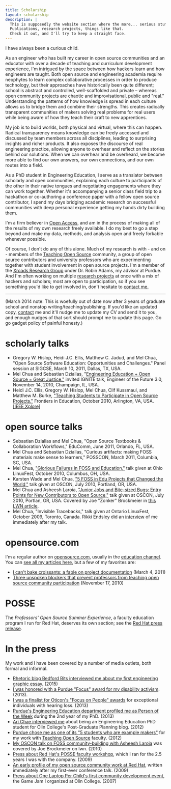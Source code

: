 ```yaml
---
title: Scholarship
layout: scholarship
description: |
  This is supposedly the website section where the more... serious stuff goes.
  Publications, research projects, things like that.
  Check it out, and I'll try to keep a straight face.
---
```

I have always been a curious child.

As an engineer who has built my career in open source communities and an educator with over a decade of teaching and curriculum development experience, I'm intrigued by the space between how hackers learn and how engineers are taught. Both open source and engineering academia require neophytes to learn complex collaborative processes in order to produce technology, but their approaches have historically been quite different; school is abstract and controlled, well-scaffolded and private – whereas open community projects are chaotic and improvisational, public and "real." Understanding the patterns of how knowledge is spread in each culture allows us to bridge them and combine their strengths. This creates radically transparent communities of makers solving real problems for real users while being aware of how they teach their craft to new apprentices.

My job is to build worlds, both physical and virtual, where this can happen. Radical transparency means knowledge can be freely accessed and discussed by team members across all disciplines, leading to surprising insights and richer products. It also exposes the discourse of real engineering practice, allowing anyone to overhear and reflect on the stories behind our solutions. When we can overhear and be overheard, we become more able to find our own answers, our own connections, and our own routes into a field.

As a PhD student in Engineering Education, I serve as a translator between scholarly and open communities, explaining each culture to participants of the other in their native tongues and negotiating engagements where they can work together. Whether it's accompanying a senior class field trip to a hackathon or co-authoring a conference paper with a fellow open source contributor, I spend my days bridging academic research on successful communities with deep personal experience getting my hands dirty building them.

I'm a firm believer in [Open Access](http://en.wikipedia.org/wiki/Open_access), and am in the process of making all of the results of my own research freely available. I do my best to go a step beyond and make my data, methods, and analysis open and freely forkable whenever possible.

Of course, I don't do any of this alone. Much of my research is with - and on - members of the [Teaching Open Source](http://teachingopensource.org) community, a group of open source contributors and university professors who are experimenting together with student involvement in open source projects. I'm a member of the [Xroads Research Group](http://xroadsresearch.org) under Dr. Robin Adams, my advisor at Purdue. And I'm often working on multiple [research projects](http://teachingopensource.org/index.php/User:Mchua#Projects) at once with a mix of hackers and scholars; most are open to participation, so if you see something you'd like to get involved in, don't hesitate to [contact me.](http://blog.melchua.com)

***

(March 2014 note: This is woefully out of date now after 3 years of graduate school and nonstop writing/teaching/publishing. If you'd like an updated copy, [contact](http://blog.melchua.com/contact) me and it'll nudge me to update my CV and send it to you, and enough nudges of that sort should prompt me to update this page. Go go gadget policy of painful honesty.)

# scholarly talks

*   Gregory W. Hislop, Heidi J.C. Ellis, Matthew C. Jadud, and Mel Chua, "Open Source Software Education: Opportunities and Challenges." Panel session at SIGCSE, March 10, 2011, Dallas, TX, USA.
*   Mel Chua and Sebastian Dziallas, "[Engineering Education + Open Source = Great Justice."](https://opensource.com/education/10/11/open-source-and-student-engagement-explained-5-minutes) invited IGNITE talk, Engineer of the Future 3.0, November 14, 2010, Champaign, IL, USA.
*   Heidi J.C. Ellis, Gregory W. Hislop, Mel Chua, Clif Kussmaul, and Matthew M. Burke, ["Teaching Students to Participate in Open Source Projects."](http://opensource.com/education/10/11/frontiers-education-recap) Frontiers in Education, October 2010, Arlington, VA, USA. [[IEEE Xplore]](http://ieeexplore.ieee.org/xpls/abs_all.jsp?arnumber=5673437)

# open source talks

*   Sebastian Dziallas and Mel Chua, "Open Source Textbooks & Collaboration Workflows," EduComm, June 2011, Orlando, FL, USA.
*   Mel Chua and Sebastian Dziallas, "Curious artifacts: making FOSS materials make sense to learners," POSSCON, March 2011, Columbia, SC, USA.
*   Mel Chua, ["Glorious Failures in FOSS and Education,"](http://www.ohiolinux.org/fri-speakers#FAILURES) talk given at Ohio LinuxFest, October 2010, Columbus, OH, USA.
*   Karsten Wade and Mel Chua, ["5 FOSS in Edu Projects that Changed the World,"](http://www.oscon.com/oscon2010/public/schedule/detail/14024) talk given at OSCON, July 2010, Portland, OR, USA.
*   Mel Chua and Asheesh Laroia, ["Junior Jobs and Bite-sized Bugs: Entry Points for New Contributors to Open Source,"](http://www.oscon.com/oscon2010/public/schedule/detail/14066) talk given at OSCON, July 2010, Portlan, OR, USA. Covered by Joe "Zonker" Brockmeier in [this LWN article](http://lwn.net/Articles/397680/).
*   Mel Chua, "Invisible Tracebacks," talk given at Ontario LinuxFest, October 2009, Toronto, Canada. Rikki Endsley did an [interview](http://www.linuxpromagazine.com/Online/Blogs/ROSE-Blog-Rikki-s-Open-Source-Exchange/ROSE-Blog-Interviews-Red-Hat-s-Mel-Chua) of me immediately after my talk.

# **opensource.com**

I'm a regular author on [opensource.com](http://opensource.com), usually in the [education channel](http://opensource.com/education). You can [see all my articles here](http://opensource.com/users/mchua), but a few of my favorites are:

*   [I can't bake croissants: a fable on project documentation](http://opensource.com/education/11/3/i-cant-bake-croissants-fable-project-documentation) (March 4, 2011)
*   [Three unspoken blockers that prevent professors from teaching open source community participation](http://opensource.com/education/10/11/three-unspoken-blockers-preventing-open-source-participation) (November 17, 2010)

# POSSE

The _Professors' Open Source Summer Experience_, a faculty education program I run for Red Hat, deserves its own section; see the [Red Hat press release](http://www.redhat.com/about/news/prarchive/2010/posse.html).

# In the press

My work and I have been covered by a number of media outlets, both formal and informal.

*   [Rhetoric blog Bedford Bits interviewed me about my first engineering graphic essay.](http://blogs.bedfordstmartins.com/bits/uncategorized/teaching-engineering-as-a-discipline-with-graphic-novels/loshalex/) (2015)
*   [I was honored with a Purdue "Focus" award for my disability activism](http://www.purdue.edu/newsroom/purduetoday/releases/2013/Q1/four-honored-with-focus-awards-for-efforts-related-to-disabilities.html). (2013).
*   [I was a finalist for Oticon's "Focus on People" awards](http://www.oticonusa.com/Oticon/Consumers/FocusOnPeople/Adults/PersonA.html) for exceptional individuals with hearing loss. (2013)
*   [Purdue's Engineering Education department profiled me as Person of the Week](http://enepersonoftheweek.wordpress.com/2013/02/17/mel-chua/) during the 2nd year of my PhD. (2013)
*   <span style="line-height: 13px;">[Ari Chae interviewed me](http://blogs.olin.edu/pgp/2012/08/a-passion-for-engineering-education-mel-chua-07.html) about being an Engineering Education PhD student for Olin College's Post-Graduate Planning blog. (2012)</span>
*   [Purdue chose me as one of its "5 students who are example makers"](http://www.purdue.edu/fivestudents/example-makers/chua.html) for my work with [Teaching Open Source](http://teachingopensource.org) faculty. (2012)
*   [My OSCON talk on FOSS community-building with Asheesh Laroia](http://lwn.net/Articles/397680/) was covered by Joe Brockmeier on lwn. (2010)
*   [Press about Red Hat's POSSE faculty workshop](http://teachingopensource.org/index.php/POSSE_Press), which I ran for the 2.5 years I was with the company. (2009)
*   [An early profile of my open source community work at Red Hat](http://www.linuxpromagazine.com/Online/Blogs/ROSE-Blog-Rikki-s-Open-Source-Exchange/ROSE-Blog-Interviews-Red-Hat-s-Mel-Chua), written immediately after my first-ever conference talk. (2009)
*   [Press about One Laptop Per Child's first community development event](http://wiki.laptop.org/go/Game_Jam_Boston_June_2007/Press), the Game Jam I organized at Olin College. (2007)
